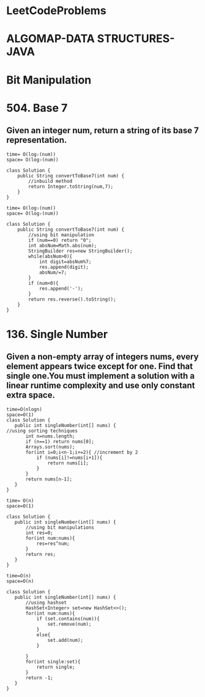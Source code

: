 # LeetCodeProblems 
# ALGOMAP-DATA STRUCTURES-JAVA

# Bit Manipulation

# 504. Base 7 
## Given an integer num, return a string of its base 7 representation.
```
time= O(log₇(num))
space= O(log₇(num))

class Solution {
    public String convertToBase7(int num) {
        //inbuild method
        return Integer.toString(num,7);        
    }
}

time= O(log₇(num))
space= O(log₇(num))

class Solution {
    public String convertToBase7(int num) {
        //using bit manipulation 
        if (num==0) return "0";
        int absNum=Math.abs(num);
        StringBuilder res=new StringBuilder();
        while(absNum>0){
            int digit=absNum%7;
            res.append(digit);
            absNum/=7;
        }
        if (num<0){
            res.append('-');
        }
        return res.reverse().toString();
    }
}

```

# 136. Single Number

## Given a non-empty array of integers nums, every element appears twice except for one. Find that single one.You must implement a solution with a linear runtime complexity and use only constant extra space.

 ```
time=O(nlogn)
space=O(1)
class Solution {
    public int singleNumber(int[] nums) {
//using sorting techniques
        int n=nums.length;
        if (n==1) return nums[0];
        Arrays.sort(nums);
        for(int i=0;i<n-1;i+=2){ //increment by 2
            if (nums[i]!=nums[i+1]){
                return nums[i];
            }
        }
        return nums[n-1];
    }
}

time= O(n)
space=O(1)

class Solution {
    public int singleNumber(int[] nums) {
        //using bit manipulations
        int res=0;
        for(int num:nums){
            res=res^num;
        }
        return res;
    }
}

time=O(n)
space=O(n)

class Solution {
    public int singleNumber(int[] nums) {
        //using hashset
        HashSet<Integer> set=new HashSet<>();
        for(int num:nums){
            if (set.contains(num)){
                set.remove(num);
            }
            else{
                set.add(num);
            }
            
        }
        for(int single:set){
            return single;
        }
        return -1;
    }
}

```


































